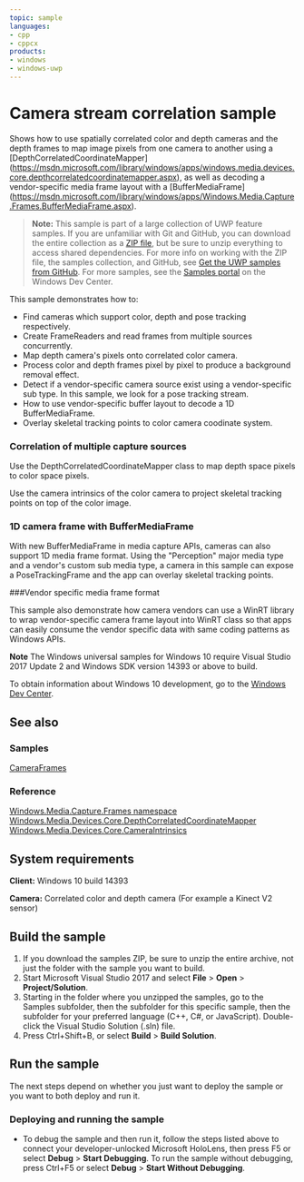 ```yaml
---
topic: sample
languages:
- cpp
- cppcx
products:
- windows
- windows-uwp
---
```


<!---
  category: AudioVideoAndCamera 
  samplefwlink: http://go.microsoft.com/fwlink/p/?LinkId=825745
--->

# Camera stream correlation sample

Shows how to use spatially correlated color and depth cameras and the depth frames
to map image pixels from one camera to another using a [DepthCorrelatedCoordinateMapper]
(https://msdn.microsoft.com/library/windows/apps/windows.media.devices.core.depthcorrelatedcoordinatemapper.aspx),
as well as decoding a vendor-specific media frame layout with a [BufferMediaFrame]
(https://msdn.microsoft.com/library/windows/apps/Windows.Media.Capture.Frames.BufferMediaFrame.aspx).

> **Note:** This sample is part of a large collection of UWP feature samples. 
> If you are unfamiliar with Git and GitHub, you can download the entire collection as a 
> [ZIP file](https://github.com/Microsoft/Windows-universal-samples/archive/master.zip), but be 
> sure to unzip everything to access shared dependencies. For more info on working with the ZIP file, 
> the samples collection, and GitHub, see [Get the UWP samples from GitHub](https://aka.ms/ovu2uq). 
> For more samples, see the [Samples portal](https://aka.ms/winsamples) on the Windows Dev Center. 

This sample demonstrates how to:

- Find cameras which support color, depth and pose tracking respectively.
- Create FrameReaders and read frames from multiple sources concurrently.
- Map depth camera's pixels onto correlated color camera.
- Process color and depth frames pixel by pixel to produce a background removal effect.
- Detect if a vendor-specific camera source exist using a vendor-specific sub type. In this sample, we look for a pose tracking stream.
- How to use vendor-specific buffer layout to decode a 1D BufferMediaFrame.
- Overlay skeletal tracking points to color camera coodinate system.

### Correlation of multiple capture sources

Use the DepthCorrelatedCoordinateMapper class to map depth space pixels to color
space pixels. 

Use the camera intrinsics of the color camera to project skeletal
tracking points on top of the color image.

### 1D camera frame with BufferMediaFrame

With new BufferMediaFrame in media capture APIs, cameras can also support 1D media frame format.
Using the "Perception" major media type and a vendor's custom sub media type, a camera
in this sample can expose a PoseTrackingFrame and the app can overlay skeletal tracking points.

###Vendor specific media frame format

This sample also demonstrate how camera vendors can use a WinRT library to wrap vendor-specific
camera frame layout into WinRT class so that apps can easily consume the vendor specific data
with same coding patterns as Windows APIs.

**Note** The Windows universal samples for Windows 10 require Visual Studio 2017 Update 2
and Windows SDK version 14393 or above to build.

To obtain information about Windows 10 development, go to the [Windows Dev Center](https://dev.windows.com).

## See also

### Samples

[CameraFrames](/Samples/CameraFrames)  

### Reference

[Windows.Media.Capture.Frames namespace](https://msdn.microsoft.com/library/windows/apps/windows.media.capture.frames.aspx)  
[Windows.Media.Devices.Core.DepthCorrelatedCoordinateMapper](https://msdn.microsoft.com/library/windows/apps/windows.media.devices.core.depthcorrelatedcoordinatemapper.aspx)  
[Windows.Media.Devices.Core.CameraIntrinsics](https://msdn.microsoft.com/library/windows/apps/windows.media.devices.core.cameraintrinsics.aspx)  

## System requirements

**Client:** Windows 10 build 14393

**Camera:** Correlated color and depth camera (For example a Kinect V2 sensor)

## Build the sample

1. If you download the samples ZIP, be sure to unzip the entire archive, not just the folder with
   the sample you want to build.
2. Start Microsoft Visual Studio 2017 and select **File** \> **Open** \> **Project/Solution**.
3. Starting in the folder where you unzipped the samples, go to the Samples subfolder, then the
   subfolder for this specific sample, then the subfolder for your preferred language (C++, C#, or
   JavaScript). Double-click the Visual Studio Solution (.sln) file.
4. Press Ctrl+Shift+B, or select **Build** \> **Build Solution**.

## Run the sample

The next steps depend on whether you just want to deploy the sample or you want to both deploy and
run it.

### Deploying and running the sample

- To debug the sample and then run it, follow the steps listed above to connect your
  developer-unlocked Microsoft HoloLens, then press F5 or select **Debug** \> **Start Debugging**.
  To run the sample without debugging, press Ctrl+F5 or select **Debug** \> **Start Without Debugging**.

